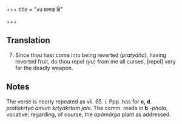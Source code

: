 +++
title = "०७ प्रत्यङ् हि"

+++
## Translation
7. Since thou hast come into being reverted (*pratyáñc*), having  
reverted fruit, do thou repel (*yu*) from me all curses, \[repel\] very  
far the deadly weapon.

## Notes
The verse is nearly repeated as vii. 65. i. Ppp. has for **c, d**.  
*pratīṣkṛtyā amuṁ kṛtyākṛtaṁ jahi*. The comm. reads in **b** *-phala*,  
vocative; regarding, of course, the *apāmārga* plant as addressed.
